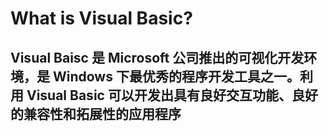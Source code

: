 # What is Visual Basic?

## Visual Baisc 是 Microsoft  公司推出的可视化开发环境，是 Windows 下最优秀的程序开发工具之一。利用 Visual Basic 可以开发出具有良好交互功能、良好的兼容性和拓展性的应用程序
